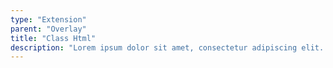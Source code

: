 ```yaml
---
type: "Extension"
parent: "Overlay"
title: "Class Html"
description: "Lorem ipsum dolor sit amet, consectetur adipiscing elit. Nunc tempus laoreet leo sit amet iaculis."
---
```


<demo>
  <demovanilla src="inline/extension/overlay/class-html">
  </demovanilla>
</demo>
